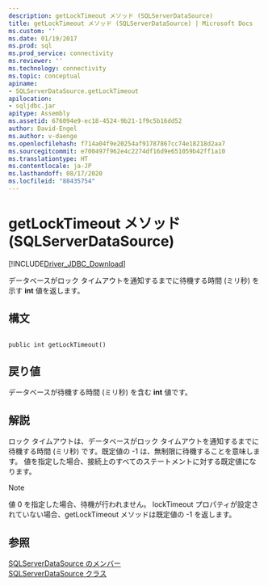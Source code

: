 ```yaml
---
description: getLockTimeout メソッド (SQLServerDataSource)
title: getLockTimeout メソッド (SQLServerDataSource) | Microsoft Docs
ms.custom: ''
ms.date: 01/19/2017
ms.prod: sql
ms.prod_service: connectivity
ms.reviewer: ''
ms.technology: connectivity
ms.topic: conceptual
apiname:
- SQLServerDataSource.getLockTimeout
apilocation:
- sqljdbc.jar
apitype: Assembly
ms.assetid: 676094e9-ec18-4524-9b21-1f9c5b16dd52
author: David-Engel
ms.author: v-daenge
ms.openlocfilehash: f714a04f9e20254af91787867cc74e18218d2aa7
ms.sourcegitcommit: e700497f962e4c2274df16d9e651059b42ff1a10
ms.translationtype: HT
ms.contentlocale: ja-JP
ms.lasthandoff: 08/17/2020
ms.locfileid: "88435754"
---
```

# <a name="getlocktimeout-method-sqlserverdatasource"></a>getLockTimeout メソッド (SQLServerDataSource)
[!INCLUDE[Driver_JDBC_Download](../../../includes/driver_jdbc_download.md)]

  データベースがロック タイムアウトを通知するまでに待機する時間 (ミリ秒) を示す **int** 値を返します。  
  
## <a name="syntax"></a>構文  
  
```  
  
public int getLockTimeout()  
```  
  
## <a name="return-value"></a>戻り値  
 データベースが待機する時間 (ミリ秒) を含む **int** 値です。  
  
## <a name="remarks"></a>解説  
 ロック タイムアウトは、データベースがロック タイムアウトを通知するまでに待機する時間 (ミリ秒) です。既定値の -1 は、無制限に待機することを意味します。 値を指定した場合、接続上のすべてのステートメントに対する既定値になります。  
  
> [!NOTE]  
>  値 0 を指定した場合、待機が行われません。 lockTimeout プロパティが設定されていない場合、getLockTimeout メソッドは既定値の -1 を返します。  
  
## <a name="see-also"></a>参照  
 [SQLServerDataSource のメンバー](../../../connect/jdbc/reference/sqlserverdatasource-members.md)   
 [SQLServerDataSource クラス](../../../connect/jdbc/reference/sqlserverdatasource-class.md)  
  
  
